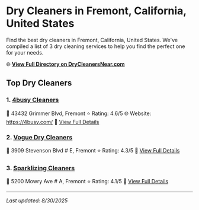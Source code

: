 # Dry Cleaners in Fremont, California, United States

Find the best dry cleaners in Fremont, California, United States. We've compiled a list of 3 dry cleaning services to help you find the perfect one for your needs.

🌐 **[View Full Directory on DryCleanersNear.com](https://drycleanersnear.com/city/US/California/Fremont)**

## Top Dry Cleaners

### 1. [4busy Cleaners](https://drycleanersnear.com/dryCleaner/689d4396756b71cad101f219/4busy-cleaners)
📍 43432 Grimmer Blvd, Fremont
⭐ Rating: 4.6/5
🌐 Website: https://4busy.com/
🔗 [View Full Details](https://drycleanersnear.com/dryCleaner/689d4396756b71cad101f219/4busy-cleaners)

### 2. [Vogue Dry Cleaners](https://drycleanersnear.com/dryCleaner/689d434d756b71cad101f006/vogue-dry-cleaners)
📍 3909 Stevenson Blvd # E, Fremont
⭐ Rating: 4.3/5
🔗 [View Full Details](https://drycleanersnear.com/dryCleaner/689d434d756b71cad101f006/vogue-dry-cleaners)

### 3. [Sparklizing Cleaners](https://drycleanersnear.com/dryCleaner/689d43d5756b71cad101f3fd/sparklizing-cleaners)
📍 5200 Mowry Ave # A, Fremont
⭐ Rating: 4.1/5
🔗 [View Full Details](https://drycleanersnear.com/dryCleaner/689d43d5756b71cad101f3fd/sparklizing-cleaners)


---

*Last updated: 8/30/2025*
